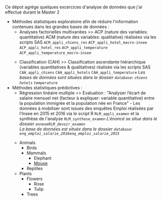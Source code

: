 Ce dépot agrège quelques excercices d'analyse de données que j'ai effectué durant le Master 2
<ul>
  <li> Méthodes statistiques exploratoire afin de réduire l'information contenues dans les grandes bases de données :
    <ul>
      <li> Analyses factorielles multivariées >> ACP (nature des variables: quantitative) ACM (nature des variables: qualitative) réalisées via les scripts SAS <code>ACM_appli_chiens_res</code> <code>ACP_appli_hotel_macro-insee</code> 		 
      <code>ACP_appli_hotel_res</code> <code>ACP_appli_temperature</code> <code>ACP_appli_temperature_macro-insee</code></li>
    </ul>
  </li>
<ul>
  <li> Classification (CAH) >> Classification ascendante hiérarchique (variables quantitatives & qualitatives) réalisée via les scripts SAS <code>CAH_appli_chiens</code> <code>CAH_appli_hotels</code> <code>CAH_appli_temperature</code>
  <em> Les bases de données sont situées dans le dossier <code>database</code>: <code>chiens</code> <code>hotels</code> <code>temperature</code></em></li>
</ul>
	
<li> Méthodes statistiques prédictives :
<ul>
<li> Régression linéaire multiple >> Evaluation : "Analyser l’écart de salaire mensuel net (facteur à expliquer: variable quantitative) entre la population immigrée et la population née en 
France" - Les données à mobiliser sont issues des enquêtes Emploi réalisées par l’Insee en 2015 et 2016 via le script R <code>RLM_appli_examen</code> et la synthèse de l'analyse <code>RLM_synthese_examen</code>
<em> L'énoncé se situe dans le dossier <code>annexe</code><code>RLM_devoir_examen</code></em></li>
<em> La base de données est située dans le dossier <code>database</code>: <code>enq_emploi_salarie_2016</code><code>enq_emploi_salarie_2015</code></em>
</ul>
</li>
<ul>
  <li>Animals
    <ul>
      <li>Birds</li>
      <li>Mammals
	<ul>
          <li>Elephant</li>
          <li><a href="#">Mouse</a></li>
	</ul>
      </li>
      <li>Reptiles</li>
    </ul>
  </li>
  <li>Plants
    <ul>
      <li>Flowers
	<ul>
          <li>Rose</li>
          <li>Tulip</li>
	</ul>
      </li>
      <li>Trees</li>
    </ul>
  </li>
</ul>
